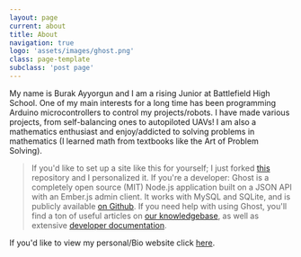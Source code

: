 ```yaml
---
layout: page
current: about
title: About
navigation: true
logo: 'assets/images/ghost.png'
class: page-template
subclass: 'post page'
---
```


My name is Burak Ayyorgun and I am a rising Junior at Battlefield High School. One of my main interests for a long time has been programming Arduino microcontrollers to control my projects/robots. I have made various projects, from self-balancing ones to autopiloted UAVs! I am also a mathematics enthusiast and enjoy/addicted to solving problems in mathematics \(I learned math from textbooks like the Art of Problem Solving\). 

> If you'd like to set up a site like this for yourself; I just forked [this](https://github.com/jekyllt/jasper2) repository and I personalized it.
> If you're a developer: Ghost is a completely open source (MIT) Node.js application built on a JSON API with an Ember.js admin client. It works with MySQL and SQLite, and is publicly available [on Github](https://github.com/TryGhost/ghost). If you need help with using Ghost, you'll find a ton of useful articles on [our knowledgebase](https://help.ghost.org/), as well as extensive [developer documentation](https://docs.ghost.org/).

If you'd like to view my personal/Bio website click [here](https://burakayy.com/).





